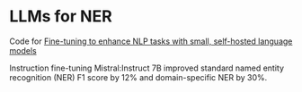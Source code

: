 # LLMs for NER

Code for [Fine-tuning to enhance NLP tasks with small, self-hosted language models](https://medium.com/kineviz/fine-tuning-to-enhance-nlp-tasks-with-small-self-hosted-language-models-4480323d1c02) 

Instruction fine-tuning Mistral:Instruct 7B improved standard named entity recognition (NER) F1 score by 12% and domain-specific NER by 30%.

